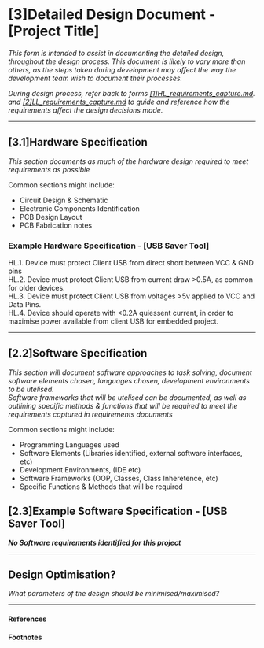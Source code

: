 # [3]Detailed Design Document - [Project Title]

_This form is intended to assist in documenting the detailed design, throughout the design process. This document is likely to vary more than others, as the steps taken during 
development may affect the way the development team wish to document their processes._

*During design process, refer back to forms [[1]HL_requirements_capture.md](https://github.com/PanGalacticTech/project_template/blob/main/%5B1%5DHL_requirements_capture.md).
and [[2]LL_requirements_capture.md](https://github.com/PanGalacticTech/project_template/blob/main/%5B2%5DLL_requirements_capture.md) to guide and reference how the requirements
affect the design decisions made.* <br>

_______________________________________________________________________________________________________________________________________________________
## [3.1]Hardware Specification

_This section documents as much of the hardware design required to meet requirements as possible_

Common sections might include:
- Circuit Design & Schematic
- Electronic Components Identification
- PCB Design Layout
- PCB Fabrication notes

### Example Hardware Specification - [USB Saver Tool]


HL.1. Device must protect Client USB from direct short between VCC & GND pins                                            <br>
HL.2. Device must protect Client USB from current draw >0.5A, as common for older devices.                               <br>
HL.3. Device must protect Client USB from voltages >5v applied to VCC and Data Pins.                                     <br>
HL.4. Device should operate with <0.2A quiessent current, in order to maximise power available from client USB for embedded project.   <br>
 

_______________________________________________________________________________________________________________________________________________________
## [2.2]Software Specification

*This section will document software approaches to task solving, document software elements chosen, languages chosen, development environments to be utelised. <br>
Software frameworks that will be utelised can be documented, as well as outlining specific methods & functions that will be required to meet the requirements captured
in requirements documents*

Common sections might include:
- Programming Languages used
- Software Elements (Libraries identified, external software interfaces, etc)
- Development Environments, (IDE etc)
- Software Frameworks (OOP, Classes, Class Inheretence, etc)
- Specific Functions & Methods that will be required 

## [2.3]Example Software Specification - [USB Saver Tool]

 ***No Software requirements identified for this project***


_______________________________________________________________________________________________________________________________________________________
## Design Optimisation?

_What parameters of the design should be minimised/maximised?_


_______________________________________________________________________________________________________________________________________________________
#### References



#### Footnotes




